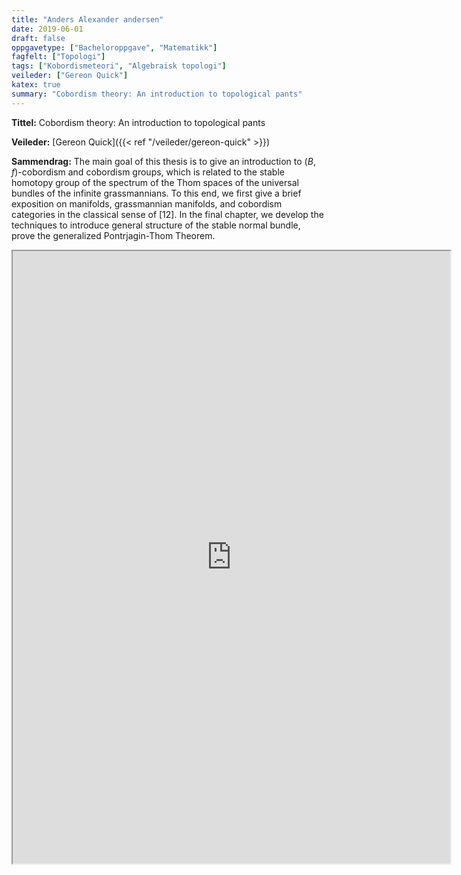 ```yaml
---
title: "Anders Alexander andersen"
date: 2019-06-01
draft: false
oppgavetype: ["Bacheloroppgave", "Matematikk"]
fagfelt: ["Topologi"]
tags: ["Kobordismeteori", "Algebraisk topologi"]
veileder: ["Gereon Quick"]
katex: true
summary: "Cobordism theory: An introduction to topological pants"
---
```


**Tittel:**  Cobordism theory: An introduction to topological pants

**Veileder:**  [Gereon Quick]({{< ref "/veileder/gereon-quick" >}})

**Sammendrag:** The main goal of this thesis is to give an introduction to $(B, f)$-cobordism and cobordism groups, which is related to the stable homotopy group of the spectrum of the Thom spaces of the universal bundles of the infinite grassmannians. To this end, we first give a brief exposition on manifolds, grassmannian manifolds, and cobordism categories in the classical sense of [12]. In the final chapter, we develop the techniques to introduce general structure of the stable normal bundle, prove the generalized Pontrjagin-Thom Theorem.


<iframe src="https://drive.google.com/file/d/1XutSQ-rDnvvHOb9yYEEgG-DiFq9avnqs/preview" width="700" height="980" allow="autoplay"></iframe>

